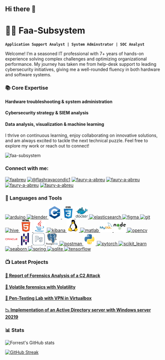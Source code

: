 ## Hi there 👋

# 🏄‍♂️ Faa-Subsystem

**`Application Support Analyst | System Adminstrator | SOC Analyst`**

Welcome! I’m a seasoned IT professional with 7+ years of hands-on experience solving complex challenges and optimizing organizational performance. My journey has taken me from help-desk support to leading cybersecurity initiatives, giving me a well-rounded fluency in both hardware and software systems.

### 📚 Core Expertise

#### Hardware troubleshooting & system administration
#### Cybersecurity strategy & SIEM analysis
#### Data analysis, visualization & machine learning

I thrive on continuous learning, enjoy collaborating on innovative solutions, and am always excited to tackle the next technical puzzle. Feel free to explore my work or reach out to connect!

<p align="left"> <img src="https://komarev.com/ghpvc/?username=faa-subsystem&label=Profile%20views&color=0e75b6&style=flat" alt="faa-subsystem" /> </p>

<!--<p align="left"> <a href="https://github.com/ryo-ma/github-profile-trophy"><img src="https://github-profile-trophy.vercel.app/?username=faa-subsystem" alt="faa-subsystem" /></a> </p> -->

<h3 align="left">Connect with me:</h3>
<p align="left">
<a href="https://kaggle.com/faabreu" target="blank"><img align="center" src="https://raw.githubusercontent.com/rahuldkjain/github-profile-readme-generator/master/src/images/icons/Social/kaggle.svg" alt="faabreu" height="30" width="40" /></a>
<a href="https://www.hackerearth.com/@flashrayacondic1" target="blank"><img align="center" src="https://raw.githubusercontent.com/rahuldkjain/github-profile-readme-generator/master/src/images/icons/Social/hackerearth.svg" alt="@flashrayacondic1" height="30" width="40" /></a>
<a href="https://www.linkedin.com/in/faury-a-abreu/" target="blank"><img align="center" src="https://upload.wikimedia.org/wikipedia/commons/thumb/c/ca/LinkedIn_logo_initials.png/500px-LinkedIn_logo_initials.png?style=for-the-badge&logo=linkedin&logoColor=white" alt="faury-a-abreu" height="40" width="40" /></a>
<a href="https://public.tableau.com/app/profile/faury.a./vizzes" target="blank"><img align="center" src="https://cdn.worldvectorlogo.com/logos/tableau-software.svg?style=for-the-badge&logo=linkedin&logoColor=white" alt="faury-a-abreu" height="40" width="40" /></a>
<a href="https://tryhackme.com/p/FauryA" target="blank"><img align="center" src="https://miro.medium.com/v2/resize:fit:552/1*5J7PQMf9-Ht4P10rV1_lFw.png?style=for-the-badge&logo=linkedin&logoColor=white" alt="faury-a-abreu" height="40" width="40" /></a>
   <a href="https://sites.google.com/view/faurys-portfolio" target="blank"><img align="center" src="https://img.freepik.com/premium-vector/business-portfolio-icon-vector-image-can-be-used-product-management_120816-113090.jpg?style=for-the-badge&logo=linkedin&logoColor=white" alt="faury-a-abreu" height="40" width="40" /></a>
</p>

### 🧰 Languages and Tools
<p align="left"> <a href="https://www.arduino.cc/" target="_blank" rel="noreferrer"> <img src="https://cdn.worldvectorlogo.com/logos/arduino-1.svg" alt="arduino" width="40" height="40"/> </a> <a href="https://www.blender.org/" target="_blank" rel="noreferrer"> <img src="https://download.blender.org/branding/community/blender_community_badge_white.svg" alt="blender" width="40" height="40"/> </a> <a href="https://www.w3schools.com/cpp/" target="_blank" rel="noreferrer"> <img src="https://raw.githubusercontent.com/devicons/devicon/master/icons/cplusplus/cplusplus-original.svg" alt="cplusplus" width="40" height="40"/> </a> <a href="https://www.w3schools.com/css/" target="_blank" rel="noreferrer"> <img src="https://raw.githubusercontent.com/devicons/devicon/master/icons/css3/css3-original-wordmark.svg" alt="css3" width="40" height="40"/> </a> <a href="https://www.docker.com/" target="_blank" rel="noreferrer"> <img src="https://raw.githubusercontent.com/devicons/devicon/master/icons/docker/docker-original-wordmark.svg" alt="docker" width="40" height="40"/> </a> <a href="https://www.elastic.co" target="_blank" rel="noreferrer"> <img src="https://www.vectorlogo.zone/logos/elastic/elastic-icon.svg" alt="elasticsearch" width="40" height="40"/> </a> <a href="https://www.figma.com/" target="_blank" rel="noreferrer"> <img src="https://www.vectorlogo.zone/logos/figma/figma-icon.svg" alt="figma" width="40" height="40"/> </a> <a href="https://git-scm.com/" target="_blank" rel="noreferrer"> <img src="https://www.vectorlogo.zone/logos/git-scm/git-scm-icon.svg" alt="git" width="40" height="40"/> </a> <a href="https://hive.apache.org/" target="_blank" rel="noreferrer"> <img src="https://www.vectorlogo.zone/logos/apache_hive/apache_hive-icon.svg" alt="hive" width="40" height="40"/> </a> <a href="https://www.w3.org/html/" target="_blank" rel="noreferrer"> <img src="https://raw.githubusercontent.com/devicons/devicon/master/icons/html5/html5-original-wordmark.svg" alt="html5" width="40" height="40"/> </a> <a href="https://www.java.com" target="_blank" rel="noreferrer"> <img src="https://raw.githubusercontent.com/devicons/devicon/master/icons/java/java-original.svg" alt="java" width="40" height="40"/> </a> <a href="https://www.elastic.co/kibana" target="_blank" rel="noreferrer"> <img src="https://www.vectorlogo.zone/logos/elasticco_kibana/elasticco_kibana-icon.svg" alt="kibana" width="40" height="40"/> </a> <a href="https://www.linux.org/" target="_blank" rel="noreferrer"> <img src="https://raw.githubusercontent.com/devicons/devicon/master/icons/linux/linux-original.svg" alt="linux" width="40" height="40"/> </a> <a href="https://www.mathworks.com/" target="_blank" rel="noreferrer"> <img src="https://upload.wikimedia.org/wikipedia/commons/2/21/Matlab_Logo.png" alt="matlab" width="40" height="40"/> </a> <a href="https://www.mysql.com/" target="_blank" rel="noreferrer"> <img src="https://raw.githubusercontent.com/devicons/devicon/master/icons/mysql/mysql-original-wordmark.svg" alt="mysql" width="40" height="40"/> </a> <a href="https://nodejs.org" target="_blank" rel="noreferrer"> <img src="https://raw.githubusercontent.com/devicons/devicon/master/icons/nodejs/nodejs-original-wordmark.svg" alt="nodejs" width="40" height="40"/> </a> <a href="https://opencv.org/" target="_blank" rel="noreferrer"> <img src="https://www.vectorlogo.zone/logos/opencv/opencv-icon.svg" alt="opencv" width="40" height="40"/> </a> <a href="https://www.oracle.com/" target="_blank" rel="noreferrer"> <img src="https://raw.githubusercontent.com/devicons/devicon/master/icons/oracle/oracle-original.svg" alt="oracle" width="40" height="40"/> </a> <a href="https://pandas.pydata.org/" target="_blank" rel="noreferrer"> <img src="https://raw.githubusercontent.com/devicons/devicon/2ae2a900d2f041da66e950e4d48052658d850630/icons/pandas/pandas-original.svg" alt="pandas" width="40" height="40"/> </a> <a href="https://www.photoshop.com/en" target="_blank" rel="noreferrer"> <img src="https://raw.githubusercontent.com/devicons/devicon/master/icons/photoshop/photoshop-line.svg" alt="photoshop" width="40" height="40"/> </a> <a href="https://www.postgresql.org" target="_blank" rel="noreferrer"> <img src="https://raw.githubusercontent.com/devicons/devicon/master/icons/postgresql/postgresql-original-wordmark.svg" alt="postgresql" width="40" height="40"/> </a> <a href="https://postman.com" target="_blank" rel="noreferrer"> <img src="https://www.vectorlogo.zone/logos/getpostman/getpostman-icon.svg" alt="postman" width="40" height="40"/> </a> <a href="https://www.python.org" target="_blank" rel="noreferrer"> <img src="https://raw.githubusercontent.com/devicons/devicon/master/icons/python/python-original.svg" alt="python" width="40" height="40"/> </a> <a href="https://pytorch.org/" target="_blank" rel="noreferrer"> <img src="https://www.vectorlogo.zone/logos/pytorch/pytorch-icon.svg" alt="pytorch" width="40" height="40"/> </a> <a href="https://scikit-learn.org/" target="_blank" rel="noreferrer"> <img src="https://upload.wikimedia.org/wikipedia/commons/0/05/Scikit_learn_logo_small.svg" alt="scikit_learn" width="40" height="40"/> </a> <a href="https://seaborn.pydata.org/" target="_blank" rel="noreferrer"> <img src="https://seaborn.pydata.org/_images/logo-mark-lightbg.svg" alt="seaborn" width="40" height="40"/> </a> <a href="https://spring.io/" target="_blank" rel="noreferrer"> <img src="https://www.vectorlogo.zone/logos/springio/springio-icon.svg" alt="spring" width="40" height="40"/> </a> <a href="https://www.sqlite.org/" target="_blank" rel="noreferrer"> <img src="https://www.vectorlogo.zone/logos/sqlite/sqlite-icon.svg" alt="sqlite" width="40" height="40"/> </a> <a href="https://www.tensorflow.org" target="_blank" rel="noreferrer"> <img src="https://www.vectorlogo.zone/logos/tensorflow/tensorflow-icon.svg" alt="tensorflow" width="40" height="40"/> </a> </p>

### 📺 Latest Projects

<!-- BEGIN YOUTUBE-CARDS -->
#### [🔎 Report of Forensics Analysis of a C2 Attack](https://sites.google.com/view/faurys-portfolio/cybersecurity#h.j6r8dcu3boaz)
#### [🔎 Volatile forensics with Volatility](https://sites.google.com/view/faurys-portfolio/cybersecurity#h.n3y3yl7qjrxs)
#### [🐛 Pen-Testing Lab with VPN in Virtualbox](https://sites.google.com/view/faurys-portfolio/cybersecurity#h.n3y3yl7qjrxs)
#### [📉 Implementation of an Active Directory server with Windows server 20219](https://sites.google.com/view/faurys-portfolio/it-specialist#h.hn1sasg97bi0)



### 📊 Stats

![Forrest's GitHub stats](https://github-readme-stats.vercel.app/api?username=faa-subsystem&show_icons=true&theme=gruvbox)

[![GitHub Streak](https://streak-stats.demolab.com?user=faa-subsystem&theme=gruvbox&border_radius=4.5)](https://git.io/streak-stats)



[website]: https://sites.google.com/view/faurys-portfolio/home
